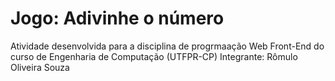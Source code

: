# Jogo: Adivinhe o número
Atividade desenvolvida para a disciplina de progrmaação Web Front-End do curso de Engenharia de Computação (UTFPR-CP)
Integrante: Rômulo Oliveira Souza
